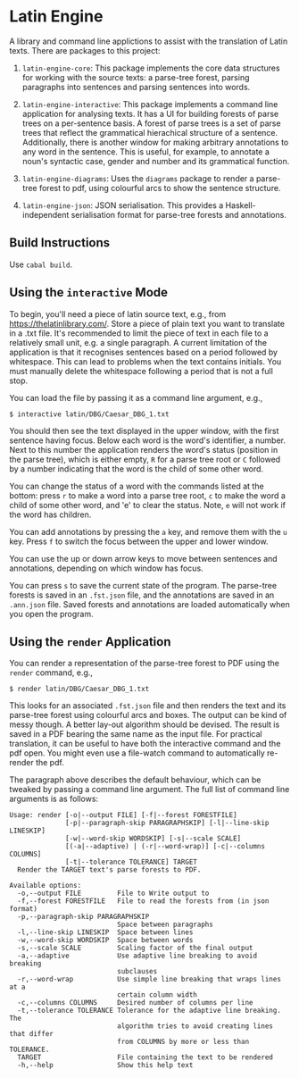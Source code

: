 Latin Engine
============

A library and command line applictions to assist with the translation of Latin
texts. There are packages to this project:

1. `latin-engine-core`: This package implements the core data structures for
working with the source texts: a parse-tree forest, parsing paragraphs into
sentences and parsing sentences into words.

2. `latin-engine-interactive`: This package implements a command line
application for analysing texts. It has a UI for building forests of parse
trees on a per-sentence basis. A forest of parse trees is a set of parse trees
that reflect the grammatical hierachical structure of a sentence. Additionally,
there is another window for making arbitrary annotations to any word in the
sentence. This is useful, for example, to annotate a noun's syntactic case,
gender and number and its grammatical function.

3. `latin-engine-diagrams`: Uses the `diagrams` package to render a parse-tree
forest to pdf, using colourful arcs to show the sentence structure.

4. `latin-engine-json`: JSON serialisation. This provides a Haskell-independent
serialisation format for parse-tree forests and annotations.


Build Instructions
------------------

Use `cabal build`.

Using the `interactive` Mode
----------------------------

To begin, you'll need a piece of latin source text, e.g., from
https://thelatinlibrary.com/. Store a piece of plain text you want to
translate in a .txt file. It's recommended to limit the piece of text in each
file to a relatively small unit, e.g. a single paragraph. A current limitation
of the application is that it recognises sentences based on a period followed
by whitespace. This can lead to problems when the text contains initials.
You must manually delete the whitespace following a period that is not a full
stop.

You can load the file by passing it as a command line argument, e.g.,

```
$ interactive latin/DBG/Caesar_DBG_1.txt
```

You should then see the text displayed in the upper window, with the first
sentence having focus. Below each word is the word's identifier, a number.
Next to this number the application renders the word's status (position in
the parse tree), which is either empty, `R` for a parse tree root or `C`
followed by a number indicating that the word is the child of some other word.

You can change the status of a word with the commands listed at the bottom:
press `r` to make a word into a parse tree root, `c` to make the word a child
of some other word, and 'e' to clear the status. Note, `e` will not work if
the word has children.

You can add annotations by pressing the `a` key, and remove them with the `u`
key. Press `f` to switch the focus between the upper and lower window.

You can use the up or down arrow keys to move between sentences and
annotations, depending on which window has focus.

You can press `s` to save the current state of the program. The parse-tree
forests is saved in an `.fst.json` file, and the annotations are saved in an
`.ann.json` file. Saved forests and annotations are loaded automatically when
you open the program.


Using the `render` Application
------------------------------

You can render a representation of the parse-tree forest to PDF using the
`render` command, e.g.,

```
$ render latin/DBG/Caesar_DBG_1.txt
```

This looks for an associated `.fst.json` file and then renders the text and its
parse-tree forest using colourful arcs and boxes. The output can be kind of
messy though. A better lay-out algorithm should be devised. The result is saved
in a PDF bearing the same name as the input file.
For practical translation, it can be useful to have both the interactive
command and the pdf open. You might even use a file-watch command to
automatically re-render the pdf.

The paragraph above describes the default behaviour, which can be tweaked by
passing a command line argument.
The full list of command line arguments is as follows:

```
Usage: render [-o|--output FILE] [-f|--forest FORESTFILE] 
              [-p|--paragraph-skip PARAGRAPHSKIP] [-l|--line-skip LINESKIP] 
              [-w|--word-skip WORDSKIP] [-s|--scale SCALE] 
              [(-a|--adaptive) | (-r|--word-wrap)] [-c|--columns COLUMNS] 
              [-t|--tolerance TOLERANCE] TARGET
  Render the TARGET text's parse forests to PDF.

Available options:
  -o,--output FILE         File to Write output to
  -f,--forest FORESTFILE   File to read the forests from (in json format)
  -p,--paragraph-skip PARAGRAPHSKIP
                           Space between paragraphs
  -l,--line-skip LINESKIP  Space between lines
  -w,--word-skip WORDSKIP  Space between words
  -s,--scale SCALE         Scaling factor of the final output
  -a,--adaptive            Use adaptive line breaking to avoid breaking
                           subclauses
  -r,--word-wrap           Use simple line breaking that wraps lines at a
                           certain column width
  -c,--columns COLUMNS     Desired number of columns per line
  -t,--tolerance TOLERANCE Tolerance for the adaptive line breaking. The
                           algorithm tries to avoid creating lines that differ
                           from COLUMNS by more or less than TOLERANCE.
  TARGET                   File containing the text to be rendered
  -h,--help                Show this help text
```